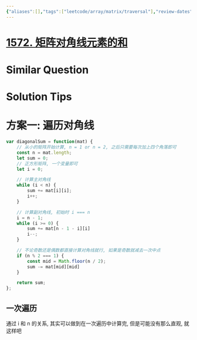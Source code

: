 ```yaml
---
{"aliases":[],"tags":["leetcode/array/matrix/traversal"],"review-dates":[],"dg-publish":true,"difficulty":"easy","date-created":"2023-08-11-Fri, 10:06:36 am","date-modified":"2023-08-11-Fri, 10:07:42 am","permalink":"/programming/basic/leetcode/1572. 矩阵对角线元素的和/","dgPassFrontmatter":true}
---
```



# [1572. 矩阵对角线元素的和](https://leetcode.cn/problems/matrix-diagonal-sum/)

# Similar Question

# Solution Tips

# 方案一: 遍历对角线

```js
var diagonalSum = function(mat) {
    // 从小的矩阵开始计算, n = 1 or n = 2, 之后只需要每次加上四个角落即可
    const n = mat.length;
    let sum = 0;
    // 正方形矩阵, 一个变量即可
    let i = 0;

    // 计算主对角线
    while (i < n) {
        sum += mat[i][i];
        i++;
    }

    // 计算副对角线, 初始时 i === n
    i = n - 1;
    while (i >= 0) {
        sum += mat[n - 1 - i][i]
        i--;
    }

    // 不论奇数还是偶数都直接计算对角线就行, 如果是奇数就减去一次中点
    if (n % 2 === 1) {
        const mid = Math.floor(n / 2);
        sum -= mat[mid][mid]
    }

    return sum;
};
```

## 一次遍历

通过 i 和 n 的关系, 其实可以做到在一次遍历中计算完, 但是可能没有那么直观, 就这样吧
